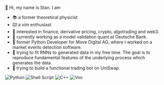 👋 Hi, my name is Stan. I am

- 📚 a former theoretical physicist
- ⌨️ a vim enthusiast
- 👀 interested in finance, derivative pricing, crypto, algotrading and web3.
- 🏦 currently working as a model validation quant at Deutsche Bank.
- 🐍 former Python Developer for Move Digital AG, where I worked on a market events detection software.
- 🌱 trying to fit RNNs to generated data in my free time. The goal is to reproduce fundamental features of the underlying process which generates the data.
- 🤖 trying to build a functional trading bot on UniSwap.

![Python](https://img.shields.io/badge/python-3670A0?style=for-the-badge&logo=python&logoColor=ffdd54)
![Shell Script](https://img.shields.io/badge/shell_script-%23121011.svg?style=for-the-badge&logo=gnu-bash&logoColor=white)
![C++](https://img.shields.io/badge/c++-%2300599C.svg?style=for-the-badge&logo=c%2B%2B&logoColor=white)
![Vim](https://img.shields.io/badge/VIM-%2311AB00.svg?style=for-the-badge&logo=vim&logoColor=white)

<!---
Stratiev/Stratiev is a ✨ special ✨ repository because its `README.md` (this file) appears on your GitHub profile.
You can click the Preview link to take a look at your changes.
--->
